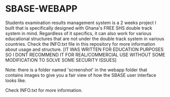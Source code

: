 # SBASE-WEBAPP
Students examination results management system is a 2 weeks project I built that is specifically designed with Ghana's FREE SHS double track system in mind. 
Regardless of it specifics, it can also work for various educational structures that are not under the double track system in various countries. Check the INFO.txt file in this repository for more information about usage and structure.
[IT WAS WRITTEN FOR EDUCATION PURPOSES SO I DONT RECOMMEND IT FOR REAL/COMMERCIAL USE WITHOUT SOME MODIFICATION TO SOLVE SOME SECURITY ISSUES] 

Note: there is a folder named 'screenshot' in the webapp folder that contains images to give you a fair view of how the SBASE user interface looks like. 

Check INFO.txt for more information.

